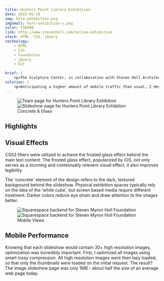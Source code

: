 ```yaml
---
title: Hunters Point Library Exhibition
date: 2015-05-19
img: hero-exhibition.png
imgSmall: hero-exhibition-s.png
color: f38d90
link: http://www.stevenholl.com/online-exhibition
stack: HTML, CSS, jQuery
technology:
    - HTML
    - CSS
    - Foundation
    - jQuery
    - Git
    
brief: | 
    <p>The Sculpture Center, in collaboration with Steven Holl Architects, was hosting an exhibition chronicling the design process for the new Hunters Point Community Library. As physical exhibition space was limited, the client decided that they wanted an accompanying digital exhibition to supplement the physical exhibition.</p>
solution: |
    <p>Anticipating a higher amount of mobile traffic than usual, I designed a minimalist static site that prioritized performance. The design I came up with was based around the idea of on concrete and glass - two key materials in Steven Holl's buildings.</p> 
---
```

<figure class="projects__img-wrapper row full-width" style="background-color: #{{ page.color }}">
        <div class="projects__half">
            <img class="projects__img" src="{{ imgurl }}/img/exhibition-interior.png" alt="Team page for Hunters Point Library Exhibition">
        </div>
        <div class="projects__half">
            <img class="projects__img" src="{{ imgurl }}/img/slider.png" alt="Slideshow page for Hunters Point Library Exhibition">
        </div>
    <figcaption class="projects__caption">
    Concrete & Glass
    </figcaption>
</figure>

<div class="row">
    <section class="text-block">
        <h2>Highlights</h2>
        <h2 class="subheading">Visual Effects</h2>
        <p>CSS3 filters were utilized to achieve the frosted glass effect behind the main text content. The frosted glass effect, popularized by iOS, not only serves as a stunning and contextually relevent visual effect, it also improves legibility.</p>
        <p>The 'concrete' element of the design refers to the dark, textured background behind the slideshow. Physical exhibition spaces typically rely on the idea of the 'white cube', but screen based media require different treatment. Darker colors reduce eye strain and draw attention to the images better.</p>
    </section>
</div>

<figure class="projects__img-wrapper row full-width" style="background-color: #{{ page.color }}">
        <div class="projects__half">
            <img class="projects__img" src="{{ imgurl }}/img/exhibition-mobile-interior2.png" alt="Squarespace backend for Steven Myron Holl Foundation">
        </div>
        <div class="projects__half">
            <img class="projects__img" src="{{ imgurl }}/img/exhibition-mobile.png" alt="Squarespace backend for Steven Myron Holl Foundation">
        </div>
    <figcaption class="projects__caption">
    Mobile Views
    </figcaption>
</figure>

<div class="row">
    <section class="text-block">
        <h2 class="subheading">Mobile Performance</h2>
        <p>Knowing that each slideshow would contain 30+ high resolution images, optimization was incredibly important. First, I optimized all images using smart lossy compression. All high resolution images were then lazy loaded, so that only the thumbnails were loaded on the initial request. The result? The image slideshow page was only 1MB - about half the size of an average web page today.</p>
    </section>
</div>
